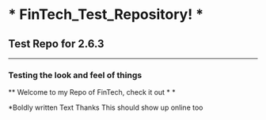 #  * FinTech_Test_Repository! * 
## Test Repo for 2.6.3
---
### Testing the look and feel of things
** Welcome to my Repo of FinTech, check it out  * *

*Boldly written Text 
Thanks 
This should show up online too 